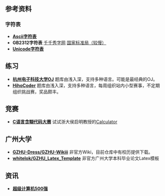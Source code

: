 ## 参考资料

### 字符表

- [**Ascii字符表**](http://en.cppreference.com/w/cpp/language/ascii)
- **GB2312字符表** [千千秀字网](http://www.qqxiuzi.cn/zh/hanzi-gb2312-bianma.php) [国家标准局（较慢）](http://c.gb688.cn/bzgk/gb/showGb?type=online&hcno=5664A728BD9D523DE3B99BC37AC7A2CC)
- [**Unicode字符表**](https://unicode-table.com/cn/)

## 练习

- [**杭州电子科技大学OJ**](http://acm.hdu.edu.cn/) 题库由浅入深，支持多种语言。可能是最经典的OJ。
- [**HihoCoder**](https://hihocoder.com/) 题库由浅入深，支持多种语言，每周组织站内小型赛事，不定期组织挑战赛，奖品颇丰。

## 竞赛

- [**C语言含糊代码大赛**](http://www.ioccc.org/) 试试浙大侯启明教授的[Calculator](http://www.ioccc.org/2011/hou/hou.c)

## 广州大学

- [**GZHU-Dress/GZHU-Wikiii**](https://github.com/GZHU-Dress/GZHU-Wikiii) 非官方Wiki，目前仓库中有校历提供下载。
- [**whitelok/GZHU_Latex_Template**](https://github.com/whitelok/GZHU_Latex_Template) 非官方广州大学本科毕业论文Latex模板

## 资讯

- [**超级计算机500强**](https://www.top500.org/)
